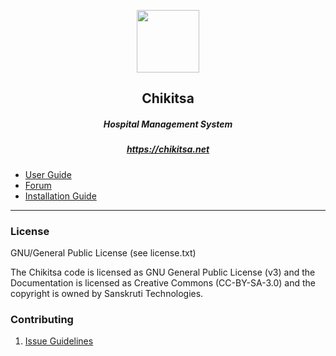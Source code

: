<p align="center">
  <img height="100px;" src="https://chikitsa.net/wp-content/uploads/2019/10/logo_circle.png">
</p> 
<h2 align="center">Chikitsa</h2>
<h5 align="center">Hospital Management System</h5>
<h5 align="center"><a style="text-align:center;display:block;" href="https://chikitsa.net/">https://chikitsa.net</a></h5>
<ul>
<li><a href="https://chikitsa.net/wp-content/uploads/2019/10/User-Manual.pdf">User Guide</a></li>
<li><a href="https://chikitsa.net/forum/forum/first-forum/">Forum</a></li>
<li><a href="https://chikitsa.net/install/">Installation Guide</a></li>
</ul>
<hr/>
<h3>License</h3>
<p>GNU/General Public License (see license.txt)</p>

<p>The Chikitsa code is licensed as GNU General Public License (v3) and the Documentation is licensed as Creative Commons (CC-BY-SA-3.0) and the copyright is owned by Sanskruti Technologies.</p>


<h3>Contributing</h3>
<ol><li><a href="https://github.com/sanskruti-technologies/chikitsa/wiki/Issue-Guidelines">Issue Guidelines</a></li></ol>
